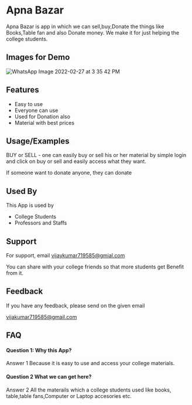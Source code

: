 
# Apna Bazar

Apna Bazar is app in which we can sell,buy,Donate the things like Books,Table fan and also Donate money.
We make it for just helping the college students.


## Images for Demo

![WhatsApp Image 2022-02-27 at 3 35 42 PM](https://user-images.githubusercontent.com/96831193/155878167-a6a0e7ef-6830-4c67-a2eb-1821f139883e.jpeg)



## Features

- Easy to use
- Everyone can use
- Used for Donation also
- Material with best prices


## Usage/Examples

BUY or SELL - one can easily buy or sell his or her material by simple login and click on buy or sell and easily access what they want.

If someone want to donate anyone,  they can donate


## Used By

This App is used by 

- College Students
- Professors and Staffs


## Support



For support, email vijaykumar719585@gmial.com

You can share with your college friends so that more students get Benefit from it.

## Feedback

If you have any feedback, please send on the given email

vijakumar719585@gmail.com


## FAQ

#### Question 1: Why this App?

Answer 1 Because it is easy to use and access your college materials.

#### Question 2 What we can get here?

Answer 2 All the materails which a college students used like books, table,table fans,Computer or Laptop accesories etc.

